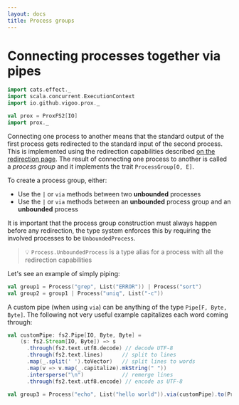 ```yaml
---
layout: docs
title: Process groups
---
```


# Connecting processes together via pipes
```scala mdoc:invisible
import cats.effect._
import scala.concurrent.ExecutionContext
import io.github.vigoo.prox._

val prox = ProxFS2[IO]
import prox._
``` 

Connecting one process to another means that the standard output of the first process
gets redirected to the standard input of the second process. This is implemented using
the redirection capabilities described [on the redirection page](redirection). The result
of connecting one process to another is called a _process group_ and it implements the 
trait `ProcessGroup[O, E]`.

To create a process group, either:
- Use the `|` or `via` methods between two **unbounded** processes
- Use the `|` or `via` methods between an **unbounded** process group and an **unbounded** process 

It is important that the process group construction must always happen before any redirection,
the type system enforces this by requiring the involved processes to be `UnboundedProcess`.

> :bulb: `Process.UnboundedProcess` is a type alias for a process with all the redirection capabilities

Let's see an example of simply piping:

```scala mdoc:silent
val group1 = Process("grep", List("ERROR")) | Process("sort")
val group2 = group1 | Process("uniq", List("-c"))
```

A custom pipe (when using `via`) can be anything of the type `Pipe[F, Byte, Byte]`. The
following not very useful example capitalizes each word coming through:

```scala mdoc:silent
val customPipe: fs2.Pipe[IO, Byte, Byte] =
    (s: fs2.Stream[IO, Byte]) => s
      .through(fs2.text.utf8.decode) // decode UTF-8
      .through(fs2.text.lines)      // split to lines
      .map(_.split(' ').toVector)   // split lines to words
      .map(v => v.map(_.capitalize).mkString(" "))
      .intersperse("\n")            // remerge lines 
      .through(fs2.text.utf8.encode) // encode as UTF-8

val group3 = Process("echo", List("hello world")).via(customPipe).to(Process("wc", List("-w")))
```
